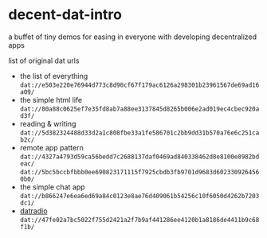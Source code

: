 # decent-dat-intro
a buffet of tiny demos for easing in everyone with developing decentralized apps

list of original dat urls
* the list of everything  
   `dat://e503e220e76944d773c8d90cf67f179ac6126a298301b23961567de69ad16a09/`
* the simple html life  
   `dat://80a88c0625ef7e35fd8ab7a88ee3137845d8265b006e2ad019ec4cbec920ad3f/`
* reading & writing  
  `dat://5d382324488d33d2a1c808fbe33a1fe586701c2bb9dd31b570a76e6c251cab2c/`
* remote app pattern   
  `dat://4327a4793d59ca56bedd7c2688137daf0469ad840338462d8e8100e8982bdeac/`   
  `dat://5bc5bccbfbbb0ee690823171115f7925cbdb3fb9701d9683d6023309264560b0/`
* the simple chat app  
  `dat://b866247e6ea6ed69a84c0123e8ae76d409061b54256c10f6050d4262b7203dc1/`
* [datradio](https://github.com/cblgh/datradio)  
  `dat://47fe02a7bc5022f755d2421a2f7b9af441286ee4120b1a8186de4411b9c68f1b/`
